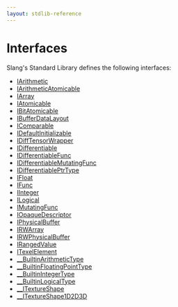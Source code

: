 ```yaml
---
layout: stdlib-reference
---
```

# Interfaces

Slang's Standard Library defines the following interfaces:

- [IArithmetic](iarithmetic-01/index)
- [IArithmeticAtomicable](iarithmeticatomicable-01b/index)
- [IArray](iarray-01/index)
- [IAtomicable](iatomicable-01/index)
- [IBitAtomicable](ibitatomicable-014/index)
- [IBufferDataLayout](ibufferdatalayout-017b/index)
- [IComparable](icomparable-01/index)
- [IDefaultInitializable](idefaultinitializable-018/index)
- [IDiffTensorWrapper](idifftensorwrapper-015b/index)
- [IDifferentiable](idifferentiable-01/index)
- [IDifferentiableFunc](idifferentiablefunc-01f/index)
- [IDifferentiableMutatingFunc](idifferentiablemutatingfunc-01fn/index)
- [IDifferentiablePtrType](idifferentiableptrtype-01fi/index)
- [IFloat](ifloat-01/index)
- [IFunc](ifunc-01/index)
- [IInteger](iinteger-01/index)
- [ILogical](ilogical-01/index)
- [IMutatingFunc](imutatingfunc-019/index)
- [IOpaqueDescriptor](iopaquedescriptor-017/index)
- [IPhysicalBuffer](iphysicalbuffer-019/index)
- [IRWArray](irwarray-0123/index)
- [IRWPhysicalBuffer](irwphysicalbuffer-0123b/index)
- [IRangedValue](irangedvalue-017/index)
- [ITexelElement](itexelelement-016/index)
- [\_\_BuiltinArithmeticType](0_builtinarithmetictype-029j/index)
- [\_\_BuiltinFloatingPointType](0_builtinfloatingpointtype-029hm/index)
- [\_\_BuiltinIntegerType](0_builtinintegertype-029g/index)
- [\_\_BuiltinLogicalType](0_builtinlogicaltype-029g/index)
- [\_\_ITextureShape](0_itextureshape-023a/index)
- [\_\_ITextureShape1D2D3D](0_itextureshape1d2d3d-023agik/index)

<!-- RTD-TOC-START
```{toctree}
:titlesonly:
:hidden:

IArithmetic <iarithmetic-01/index>
IArithmeticAtomicable <iarithmeticatomicable-01b/index>
IArray <iarray-01/index>
IAtomicable <iatomicable-01/index>
IBitAtomicable <ibitatomicable-014/index>
IBufferDataLayout <ibufferdatalayout-017b/index>
IComparable <icomparable-01/index>
IDefaultInitializable <idefaultinitializable-018/index>
IDiffTensorWrapper <idifftensorwrapper-015b/index>
IDifferentiable <idifferentiable-01/index>
IDifferentiableFunc <idifferentiablefunc-01f/index>
IDifferentiableMutatingFunc <idifferentiablemutatingfunc-01fn/index>
IDifferentiablePtrType <idifferentiableptrtype-01fi/index>
IFloat <ifloat-01/index>
IFunc <ifunc-01/index>
IInteger <iinteger-01/index>
ILogical <ilogical-01/index>
IMutatingFunc <imutatingfunc-019/index>
IOpaqueDescriptor <iopaquedescriptor-017/index>
IPhysicalBuffer <iphysicalbuffer-019/index>
IRWArray <irwarray-0123/index>
IRWPhysicalBuffer <irwphysicalbuffer-0123b/index>
IRangedValue <irangedvalue-017/index>
ITexelElement <itexelelement-016/index>
__BuiltinArithmeticType <0_builtinarithmetictype-029j/index>
__BuiltinFloatingPointType <0_builtinfloatingpointtype-029hm/index>
__BuiltinIntegerType <0_builtinintegertype-029g/index>
__BuiltinLogicalType <0_builtinlogicaltype-029g/index>
__ITextureShape <0_itextureshape-023a/index>
__ITextureShape1D2D3D <0_itextureshape1d2d3d-023agik/index>
```
RTD-TOC-END -->
